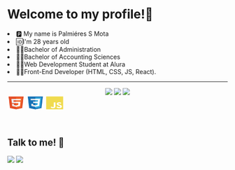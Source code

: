 <h1>Welcome to my profile!👏</h1>

<li>🅿 My name is Palmiéres S Mota</li>
<li>🆔I'm 28 years old</li>
<li>👨‍🎓Bachelor of Administration</li>
<li>👨‍🎓Bachelor of Accounting Sciences</li>
<li>👨‍🎓Web Development Student at Alura</li>
<li>🧑‍💻Front-End Developer (HTML, CSS, JS, React).</li>

<hr>
<div align="center">
  <img src="https://github-readme-stats.vercel.app/api?username=Palmieres2022&count_private=true&show_icons=true&theme=dark" /> 
  <img height="160em" src="https://github-readme-stats.vercel.app/api?username=valeskaleandro&show_icons=true&theme=radical&include_all_commits=true&count_private=true"/>
  <img height="160em" src="https://github-readme-stats.vercel.app/api/top-langs/?username=valeskaleandro&layout=compact&langs_count=7&theme=radical"/>
</div>
<div style="display: inline_block">
  <img align="center" alt="Val-HTML" height="30" width="40" src="https://raw.githubusercontent.com/devicons/devicon/master/icons/html5/html5-original.svg">
  <img align="center" alt="Val-CSS" height="30" width="40" src="https://raw.githubusercontent.com/devicons/devicon/master/icons/css3/css3-original.svg">
  <img align="center" alt="Val-Js" height="30" width="40" src="https://raw.githubusercontent.com/devicons/devicon/master/icons/javascript/javascript-plain.svg">
</div>
<br>
<br>
<h2> Talk to me! 📧 </h2>

<a href="mailto:palmieres22@gmail.com"><img src="https://img.shields.io/badge/Gmail-D14836?style=for-the-badge&logo=gmail&logoColor=white" target="_blank"></a>
<a href="https://www.linkedin.com/in/palmi%C3%A9res-s-mota-374b62140/"><img src="https://img.shields.io/badge/LinkedIn-0077B5?style=for-the-badge&logo=linkedin&logoColor=white" target="_blank"></a>


